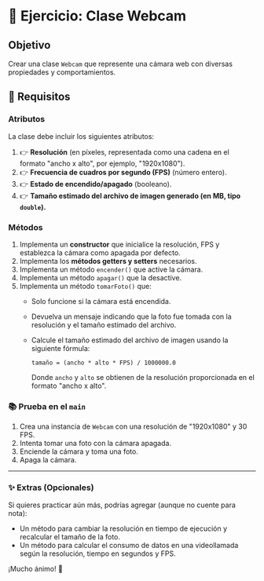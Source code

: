 # 📸 Ejercicio: Clase Webcam

## Objetivo
Crear una clase `Webcam` que represente una cámara web con diversas propiedades y comportamientos.

## 📄 Requisitos

### Atributos
La clase debe incluir los siguientes atributos:
1. 👉 **Resolución** (en píxeles, representada como una cadena en el formato "ancho x alto", por ejemplo, "1920x1080").
2. 👉 **Frecuencia de cuadros por segundo (FPS)** (número entero).
3. 👉 **Estado de encendido/apagado** (booleano).
4. 👉 **Tamaño estimado del archivo de imagen generado (en MB, tipo `double`).**

### Métodos
1. Implementa un **constructor** que inicialice la resolución, FPS y establezca la cámara como apagada por defecto.
2. Implementa los **métodos getters y setters** necesarios.
3. Implementa un método `encender()` que active la cámara.
4. Implementa un método `apagar()` que la desactive.
5. Implementa un método `tomarFoto()` que:
   - Solo funcione si la cámara está encendida.
   - Devuelva un mensaje indicando que la foto fue tomada con la resolución y el tamaño estimado del archivo.
   - Calcule el tamaño estimado del archivo de imagen usando la siguiente fórmula:
     
     ```
     tamaño = (ancho * alto * FPS) / 1000000.0
     ```
     
     Donde `ancho` y `alto` se obtienen de la resolución proporcionada en el formato "ancho x alto".

### 📚 Prueba en el `main`
1. Crea una instancia de `Webcam` con una resolución de "1920x1080" y 30 FPS.
2. Intenta tomar una foto con la cámara apagada.
3. Enciende la cámara y toma una foto.
4. Apaga la cámara.

---
### ✨ Extras (Opcionales)
Si quieres practicar aún más, podrías agregar (aunque no cuente para nota):
- Un método para cambiar la resolución en tiempo de ejecución y recalcular el tamaño de la foto.
- Un método para calcular el consumo de datos en una videollamada según la resolución, tiempo en segundos y FPS.

¡Mucho ánimo! 🚀